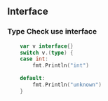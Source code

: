 ## Interface

### Type Check use interface
```go
    var v interface{}
	switch v.(type) {
	case int:
		fmt.Println("int")

	default:
		fmt.Println("unknown")
	}
```
